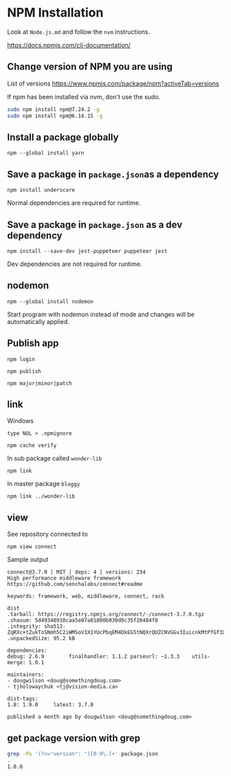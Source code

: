 # NPM Installation

Look at `Node.js.md` and follow the `nvm` instructions.

https://docs.npmjs.com/cli-documentation/

## Change version of NPM you are using

List of versions https://www.npmjs.com/package/npm?activeTab=versions

If npm has been installed via nvm, don't use the sudo.

```sh
sudo npm install npm@7.24.2 -g
sudo npm install npm@6.14.15 -g
```

## Install a package globally

```
npm --global install yarn
```

## Save a package in `package.json`as a dependency

```
npm install underscore
```

Normal dependencies are required for runtime.

## Save a package in `package.json` as a dev dependency

```
npm install --save-dev jest-puppeteer puppeteer jest
```

Dev dependencies are not required for runtime.

## nodemon

```
npm --global install nodemon
```

Start program with nodemon instead of mode and changes will be automatically applied.

## Publish app

```
npm login
```

```
npm publish
```

```
npm major|minor|patch
```

## link

Windows

```
type NUL > .npmignore
```

```
npm cache verify
```

In sub package called `wonder-lib`

```
npm link
```

In master package `bloggy`

```
npm link ../wonder-lib
```

## view

See repository connected to

```
npm view connect
```

Sample output

```
connect@3.7.0 | MIT | deps: 4 | versions: 234
High performance middleware framework
https://github.com/senchalabs/connect#readme

keywords: framework, web, middleware, connect, rack

dist
.tarball: https://registry.npmjs.org/connect/-/connect-3.7.0.tgz
.shasum: 5d49348910caa5e07a01800b030d0c35f20484f8
.integrity: sha512-ZqRXc+tZukToSNmh5C2iWMSoV3X1YUcPbqEM4DkEG5tNQXrQUZCNVGGv3IuicnkMtPfGf3Xtp8WCXs295iQ1pQ==
.unpackedSize: 95.2 kB

dependencies:
debug: 2.6.9        finalhandler: 1.1.2 parseurl: ~1.3.3    utils-merge: 1.0.1

maintainers:
- dougwilson <doug@somethingdoug.com>
- tjholowaychuk <tj@vision-media.ca>

dist-tags:
1.8: 1.9.0     latest: 3.7.0

published a month ago by dougwilson <doug@somethingdoug.com>
```

## get package version with grep

```sh
grep -Po '(?<="version": ")[0-9\.]+' package.json
.
1.0.0
```
